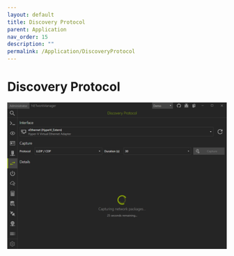 ```yaml
---
layout: default
title: Discovery Protocol
parent: Application
nav_order: 15
description: ""
permalink: /Application/DiscoveryProtocol
---
```



# Discovery Protocol

![DiscoveryProtocol](DiscoveryProtocol.png)